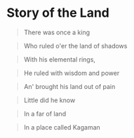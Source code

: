 
# Story of the Land 

>There was once a king

>Who ruled o'er the land of shadows

>With his elemental rings,

>He ruled with wisdom and power

>An' brought his land out of pain

>Little did he know 

>In a far of land

>In a place called Kagaman

>
